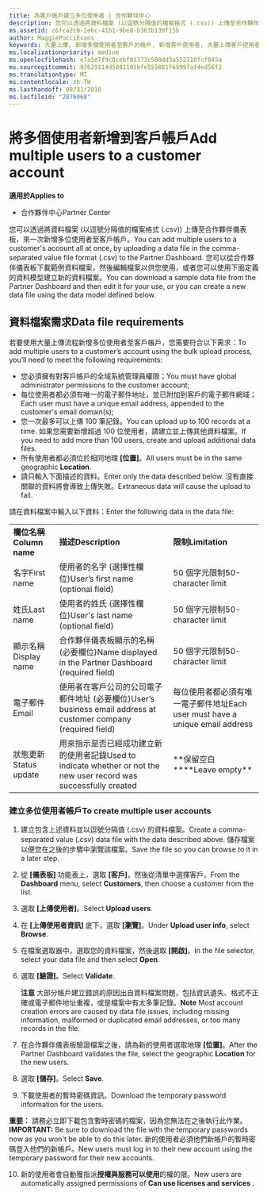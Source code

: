 ```yaml
---
title: 為客戶帳戶建立多位使用者 | 合作夥伴中心
description: 您可以透過將資料檔案 (以逗號分隔值的檔案格式 (.csv)) 上傳至合作夥伴中心，來一次新增多位使用者至客戶帳戶。
ms.assetid: c6fca2c0-2e6c-41b1-9be8-b363b139f15b
author: MaggiePucciEvans
keywords: 大量上傳, 新增多個使用者至客戶的帳戶, 新增客戶使用者, 大量上傳客戶使用者, 客戶帳戶, 客戶使用者, 使用者
ms.localizationpriority: medium
ms.openlocfilehash: e7a5e7f9c0cebf81373c500dd3a552710fcf845a
ms.sourcegitcommit: 92629114d5081103bfe555081f69997af4ed56f2
ms.translationtype: MT
ms.contentlocale: zh-TW
ms.lasthandoff: 08/31/2018
ms.locfileid: "2876968"
---
```

# <a name="add-multiple-users-to-a-customer-account"></a><span data-ttu-id="f0bea-104">將多個使用者新增到客戶帳戶</span><span class="sxs-lookup"><span data-stu-id="f0bea-104">Add multiple users to a customer account</span></span>

**<span data-ttu-id="f0bea-105">適用於</span><span class="sxs-lookup"><span data-stu-id="f0bea-105">Applies to</span></span>**

-  <span data-ttu-id="f0bea-106">合作夥伴中心</span><span class="sxs-lookup"><span data-stu-id="f0bea-106">Partner Center</span></span>

<span data-ttu-id="f0bea-107">您可以透過將資料檔案 (以逗號分隔值的檔案格式 (.csv)) 上傳至合作夥伴儀表板，來一次新增多位使用者至客戶帳戶。</span><span class="sxs-lookup"><span data-stu-id="f0bea-107">You can add multiple users to a customer's account all at once, by uploading a data file in the comma-separated value file format (.csv) to the Partner Dashboard.</span></span> <span data-ttu-id="f0bea-108">您可以從合作夥伴儀表板下載範例資料檔案，然後編輯檔案以供您使用，或者您可以使用下面定義的資料模型建立新的資料檔案。</span><span class="sxs-lookup"><span data-stu-id="f0bea-108">You can download a sample data file from the Partner Dashboard and then edit it for your use, or you can create a new data file using the data model defined below.</span></span>

## <a href="" id="creatingtheimportcsvfile"></a><span data-ttu-id="f0bea-109">資料檔案需求</span><span class="sxs-lookup"><span data-stu-id="f0bea-109">Data file requirements</span></span>


<span data-ttu-id="f0bea-110">若要使用大量上傳流程新增多位使用者至客戶帳戶，您需要符合以下需求：</span><span class="sxs-lookup"><span data-stu-id="f0bea-110">To add multiple users to a customer’s account using the bulk upload process, you’ll need to meet the following requirements:</span></span>

-   <span data-ttu-id="f0bea-111">您必須擁有對客戶帳戶的全域系統管理員權限；</span><span class="sxs-lookup"><span data-stu-id="f0bea-111">You must have global administrator permissions to the customer account;</span></span>
-   <span data-ttu-id="f0bea-112">每位使用者都必須有唯一的電子郵件地址，並已附加到客戶的電子郵件網域；</span><span class="sxs-lookup"><span data-stu-id="f0bea-112">Each user must have a unique email address, appended to the customer's email domain(s);</span></span>
-   <span data-ttu-id="f0bea-113">您一次最多可以上傳 100 筆記錄。</span><span class="sxs-lookup"><span data-stu-id="f0bea-113">You can upload up to 100 records at a time.</span></span> <span data-ttu-id="f0bea-114">如果您需要新增超過 100 位使用者，請建立並上傳其他資料檔案。</span><span class="sxs-lookup"><span data-stu-id="f0bea-114">If you need to add more than 100 users, create and upload additional data files.</span></span>
-   <span data-ttu-id="f0bea-115">所有使用者都必須位於相同地理 **\[位置\]**。</span><span class="sxs-lookup"><span data-stu-id="f0bea-115">All users must be in the same geographic **Location**.</span></span>
-   <span data-ttu-id="f0bea-116">請只輸入下面描述的資料。</span><span class="sxs-lookup"><span data-stu-id="f0bea-116">Enter only the data described below.</span></span> <span data-ttu-id="f0bea-117">沒有直接關聯的資料將會導致上傳失敗。</span><span class="sxs-lookup"><span data-stu-id="f0bea-117">Extraneous data will cause the upload to fail.</span></span>

<span data-ttu-id="f0bea-118">請在資料檔案中輸入以下資料：</span><span class="sxs-lookup"><span data-stu-id="f0bea-118">Enter the following data in the data file:</span></span>

|                 |                                                                              |                                            |
|-----------------|------------------------------------------------------------------------------|--------------------------------------------|
| **<span data-ttu-id="f0bea-119">欄位名稱</span><span class="sxs-lookup"><span data-stu-id="f0bea-119">Column name</span></span>** | **<span data-ttu-id="f0bea-120">描述</span><span class="sxs-lookup"><span data-stu-id="f0bea-120">Description</span></span>**                                                              | **<span data-ttu-id="f0bea-121">限制</span><span class="sxs-lookup"><span data-stu-id="f0bea-121">Limitation</span></span>**                             |
| <span data-ttu-id="f0bea-122">名字</span><span class="sxs-lookup"><span data-stu-id="f0bea-122">First name</span></span>      | <span data-ttu-id="f0bea-123">使用者的名字 (選擇性欄位)</span><span class="sxs-lookup"><span data-stu-id="f0bea-123">User’s first name (optional field)</span></span>                                           | <span data-ttu-id="f0bea-124">50 個字元限制</span><span class="sxs-lookup"><span data-stu-id="f0bea-124">50-character limit</span></span>                         |
| <span data-ttu-id="f0bea-125">姓氏</span><span class="sxs-lookup"><span data-stu-id="f0bea-125">Last name</span></span>       | <span data-ttu-id="f0bea-126">使用者的姓氏 (選擇性欄位)</span><span class="sxs-lookup"><span data-stu-id="f0bea-126">User's last name (optional field)</span></span>                                            | <span data-ttu-id="f0bea-127">50 個字元限制</span><span class="sxs-lookup"><span data-stu-id="f0bea-127">50-character limit</span></span>                         |
| <span data-ttu-id="f0bea-128">顯示名稱</span><span class="sxs-lookup"><span data-stu-id="f0bea-128">Display name</span></span>    | <span data-ttu-id="f0bea-129">合作夥伴儀表板顯示的名稱 (必要欄位)</span><span class="sxs-lookup"><span data-stu-id="f0bea-129">Name displayed in the Partner Dashboard (required field)</span></span>                            | <span data-ttu-id="f0bea-130">50 個字元限制</span><span class="sxs-lookup"><span data-stu-id="f0bea-130">50-character limit</span></span>                         |
| <span data-ttu-id="f0bea-131">電子郵件</span><span class="sxs-lookup"><span data-stu-id="f0bea-131">Email</span></span>           | <span data-ttu-id="f0bea-132">使用者在客戶公司的公司電子郵件地址 (必要欄位)</span><span class="sxs-lookup"><span data-stu-id="f0bea-132">User’s business email address at customer company (required field)</span></span>           | <span data-ttu-id="f0bea-133">每位使用者都必須有唯一電子郵件地址</span><span class="sxs-lookup"><span data-stu-id="f0bea-133">Each user must have a unique email address</span></span> |
| <span data-ttu-id="f0bea-134">狀態更新</span><span class="sxs-lookup"><span data-stu-id="f0bea-134">Status update</span></span>   | <span data-ttu-id="f0bea-135">用來指示是否已經成功建立新的使用者記錄</span><span class="sxs-lookup"><span data-stu-id="f0bea-135">Used to indicate whether or not the new user record was successfully created</span></span> | <span data-ttu-id="f0bea-136">\*\*保留空白\*\*</span><span class="sxs-lookup"><span data-stu-id="f0bea-136">\*\*Leave empty\*\*</span></span>                        |

 

### <a href="" id="createmultipleuseraccounts"></a><span data-ttu-id="f0bea-137">建立多位使用者帳戶</span><span class="sxs-lookup"><span data-stu-id="f0bea-137">To create multiple user accounts</span></span>

<a href="" id="creatingtheaccounts"></a>
1.  <span data-ttu-id="f0bea-138">建立包含上述資料並以逗號分隔值 (.csv) 的資料檔案。</span><span class="sxs-lookup"><span data-stu-id="f0bea-138">Create a comma-separated value (.csv) data file with the data described above.</span></span> <span data-ttu-id="f0bea-139">儲存檔案以便您在之後的步驟中瀏覽該檔案。</span><span class="sxs-lookup"><span data-stu-id="f0bea-139">Save the file so you can browse to it in a later step.</span></span>
2.  <span data-ttu-id="f0bea-140">從 **\[儀表板\]** 功能表上，選取 **\[客戶\]**，然後從清單中選擇客戶。</span><span class="sxs-lookup"><span data-stu-id="f0bea-140">From the **Dashboard** menu, select **Customers**, then choose a customer from the list.</span></span>
3.  <span data-ttu-id="f0bea-141">選取 **\[上傳使用者\]**。</span><span class="sxs-lookup"><span data-stu-id="f0bea-141">Select **Upload users**.</span></span>
4.  <span data-ttu-id="f0bea-142">在 **\[上傳使用者資訊\]** 底下，選取 **\[瀏覽\]**。</span><span class="sxs-lookup"><span data-stu-id="f0bea-142">Under **Upload user info**, select **Browse**.</span></span>
5.  <span data-ttu-id="f0bea-143">在檔案選取器中，選取您的資料檔案，然後選取 **\[開啟\]**。</span><span class="sxs-lookup"><span data-stu-id="f0bea-143">In the file selector, select your data file and then select **Open**.</span></span>
6.  <span data-ttu-id="f0bea-144">選取 **\[驗證\]**。</span><span class="sxs-lookup"><span data-stu-id="f0bea-144">Select **Validate**.</span></span>

    <span data-ttu-id="f0bea-145">**注意** 大部分帳戶建立錯誤的原因出自資料檔案問題，包括資訊遺失、格式不正確或電子郵件地址重複，或是檔案中有太多筆記錄。</span><span class="sxs-lookup"><span data-stu-id="f0bea-145">**Note**  Most account creation errors are caused by data file issues, including missing information, malformed or duplicated email addresses, or too many records in the file.</span></span>

7.  <span data-ttu-id="f0bea-146">在合作夥伴儀表板驗證檔案之後，請為新的使用者選取地理 **\[位置\]**。</span><span class="sxs-lookup"><span data-stu-id="f0bea-146">After the Partner Dashboard validates the file, select the geographic **Location** for the new users.</span></span>
8.  <span data-ttu-id="f0bea-147">選取 **\[儲存\]**。</span><span class="sxs-lookup"><span data-stu-id="f0bea-147">Select **Save**.</span></span>
9.  <span data-ttu-id="f0bea-148">下載使用者的暫時密碼資訊。</span><span class="sxs-lookup"><span data-stu-id="f0bea-148">Download the temporary password information for the users.</span></span>

<span data-ttu-id="f0bea-149">**重要：** 請務必立即下載包含暫時密碼的檔案，因為您無法在之後執行此作業。</span><span class="sxs-lookup"><span data-stu-id="f0bea-149">**IMPORTANT:** Be sure to download the file with the temporary passwords now as you won't be able to do this later.</span></span> <span data-ttu-id="f0bea-150">新的使用者必須他們新帳戶的暫時密碼登入他們的新帳戶。</span><span class="sxs-lookup"><span data-stu-id="f0bea-150">New users must log in to their new account using the temporary password for their new accounts.</span></span>

10. <span data-ttu-id="f0bea-151">新的使用者會自動獲指派**授權與服務可以使用**的權的限。</span><span class="sxs-lookup"><span data-stu-id="f0bea-151">New users are automatically assigned permissions of **Can use licenses and services** .</span></span> 

 

 



